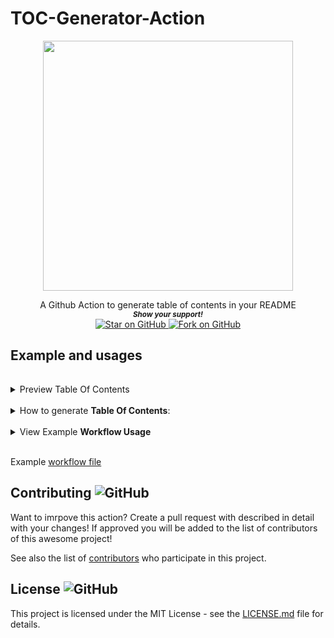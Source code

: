 # TOC-Generator-Action


<p align="center">
  <img height="400" src="https://capsule-render.vercel.app/api?type=waving&color=03a9f4&height=300&section=header&text=Table of Contents Generator&fontSize=60&fontColor=ffffff&animation=fadeIn&fontAlignY=38&desc=A GitHub Workflow Action by github.com/MarketingPipeline &descAlignY=51&descAlign=50" />
</p>
<div align="center">
A Github Action to generate table of contents in your README
  
  
   <br>
  <small> <b><i>Show your support!</i> </b></small>
  <br>
   <a href="https://github.com/MarketingPipeline/TOC-Generator-Action">
    <img title="Star on GitHub" src="https://img.shields.io/github/stars/MarketingPipeline/TOC-Generator-Action.svg?style=social&label=Star">
  </a>
  <a href="https://github.com/MarketingPipeline/GitHub-Downloader-Action/fork">
    <img title="Fork on GitHub" src="https://img.shields.io/github/forks/MarketingPipeline/TOC-Generator-Action.svg?style=social&label=Fork">
  </a>
   </p>  
 </div>



	

## Example and usages


######

<details><summary> Preview Table Of Contents</summary>

<br> <br>

<!-- toc -->

- [Example and usages](#example-and-usages)
- [WARNING: Only 1 table of contents can be generated in a README - if you use more than one you WILL face problems.](#warning-only-1-table-of-contents-can-be-generated-in-a-readme---if-you-use-more-than-one-you-will-face-problems)
- [Contributing ![GitHub](https://img.shields.io/github/contributors/MarketingPipeline/TOC-Generator-Action)](#contributing-githubhttpsimgshieldsiogithubcontributorsmarketingpipelinetoc-generator-action)
- [License ![GitHub](https://img.shields.io/github/license/MarketingPipeline/TOC-Generator-Action)](#license-githubhttpsimgshieldsiogithublicensemarketingpipelinetoc-generator-action)

<!-- tocstop -->


 <br>	 <br>	 <br>	 <br>	 <br>	 <br>	 <br>	 <br>	 <br>	
</details>

<br>
<details><summary>How to generate <b>Table Of Contents</b>:</summary>
<br>
  
## WARNING: Only 1 table of contents can be generated in a README - if you use more than one you WILL face problems.   
  
To generate tables of contents automatically use anywhere in your README.md file a comment like so

   
&lt;!-- toc -->

&lt;!-- tocstop -->


 <br>	 <br>	 <br>	 <br>	 <br>	 <br>	 <br>	 <br>	 <br>	
</details>

<br>

<details>
<summary> View Example <b>Workflow Usage</b></summary> 
<br><br>

    - uses: actions/checkout@v2
    - uses: MarketingPipeline/TOC-Generator-Action@main


    - name: Commit and Push Updated Table Of Contents
      run: |
         git config --global user.name "github-actions[bot]"
         git config --global user.email "41898282+github-actions[bot]@users.noreply.github.com"
         git add README.md
         git commit -m "Updated Table Of Contents"
         git push
         
</details>

<br>

Example [workflow file](.github/workflows/example_workflow.yaml)         



## Contributing ![GitHub](https://img.shields.io/github/contributors/MarketingPipeline/TOC-Generator-Action)

Want to imrpove this action? Create a pull request with described in detail with your changes! If approved you will be added to the list of contributors of this awesome project!

See also the list of
[contributors](https://github.com/MarketingPipeline/TOC-Generator-Action/graphs/contributors) who
participate in this project.

## License ![GitHub](https://img.shields.io/github/license/MarketingPipeline/TOC-Generator-Action)

This project is licensed under the MIT License - see the
[LICENSE.md](https://github.com/MarketingPipeline/TOC-Generator-Action/blob/main/LICENSE) file for
details.



